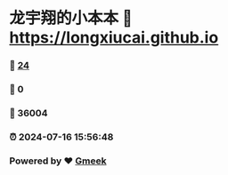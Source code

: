 # 龙宇翔的小本本 :link: https://longxiucai.github.io 
### :page_facing_up: [24](https://longxiucai.github.io/tag.html) 
### :speech_balloon: 0 
### :hibiscus: 36004 
### :alarm_clock: 2024-07-16 15:56:48 
### Powered by :heart: [Gmeek](https://github.com/Meekdai/Gmeek)

